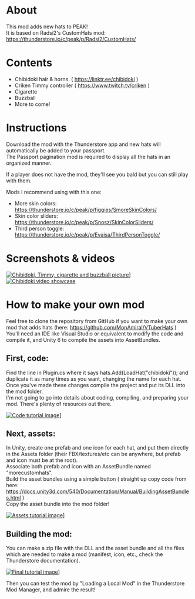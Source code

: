 # About
This mod adds new hats to PEAK!<br>
It is based on Radsi2's CustomHats mod: https://thunderstore.io/c/peak/p/Radsi2/CustomHats/

# Contents
- Chibidoki hair & horns. ( https://linktr.ee/chibidoki )
- Criken Timmy controller ( https://www.twitch.tv/criken )
- Cigarette
- Buzzball
- More to come!

# Instructions
Download the mod with the Thunderstore app and new hats will automatically be added to your passport.<br>
The Passport pagination mod is required to display all the hats in an organized manner.

If a player does not have the mod, they'll see you bald but you can still play with them.

Mods I recommend using with this one:
- More skin colors: https://thunderstore.io/c/peak/p/figgies/SmoreSkinColors/
- Skin color sliders: https://thunderstore.io/c/peak/p/Snosz/SkinColorSliders/
- Third person toggle: https://thunderstore.io/c/peak/p/Evaisa/ThirdPersonToggle/

# Screenshots & videos
[![Chibidoki, Timmy, cigarette and buzzball picture](https://monamiral.games/wp-content/uploads/MoreHatsPack1.png)](https://monamiral.games/wp-content/uploads/MoreHatsPack1.png)]
[![Chibidoki video showcase](https://img.youtube.com/vi/mSxd_n8iQtA/0.jpg)](https://youtu.be/mSxd_n8iQtA)

# How to make your own mod
Feel free to clone the repository from GitHub if you want to make your own mod that adds hats (here: https://github.com/MonAmiral/VTuberHats )<br>
You'll need an IDE like Visual Studio or equivalent to modify the code and compile it, and Unity 6 to compile the assets into AssetBundles.

## First, code: 
Find the line in Plugin.cs where it says hats.Add(LoadHat("chibidoki")); and duplicate it as many times as you want, changing the name for each hat.<br>
Once you've made these changes compile the project and put its DLL into the mod folder.<br>
I'm not going to go into details about coding, compiling, and preparing your mod. There's plenty of resources out there.

[![Code tutorial image](https://monamiral.games/wp-content/uploads/MoreHatsTutorial1.png)](https://monamiral.games/wp-content/uploads/MoreHatsTutorial1.png)]

## Next, assets:
In Unity, create one prefab and one icon for each hat, and put them directly in the Assets folder (their FBX/textures/etc can be anywhere, but prefab and icon must be at the root).<br>
Associate both prefab and icon with an AssetBundle named "morecustomhats".<br>
Build the asset bundles using a simple button ( straight up copy code from here: https://docs.unity3d.com/540/Documentation/Manual/BuildingAssetBundles.html )<br>
Copy the asset bundle into the mod folder!

[![Assets tutorial image](https://monamiral.games/wp-content/uploads/MoreHatsTutorial2.png)](https://monamiral.games/wp-content/uploads/MoreHatsTutorial2.png)]

## Building the mod:
You can make a zip file with the DLL and the asset bundle and all the files which are needed to make a mod (manifest, icon, etc., check the Thunderstore documentation).

[![Final tutorial image](https://monamiral.games/wp-content/uploads/MoreHatsTutorial3.png)](https://monamiral.games/wp-content/uploads/MoreHatsTutorial3.png)]

Then you can test the mod by "Loading a Local Mod" in the Thunderstore Mod Manager, and admire the result!
